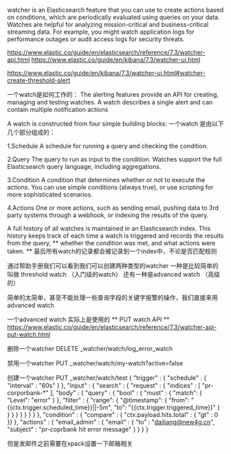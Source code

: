 watcher is an Elasticsearch feature that you can use to create actions based on conditions, which are periodically evaluated using queries on your data. Watches are helpful for analyzing mission-critical and business-critical streaming data. For example, you might watch application logs for performance outages or audit access logs for security threats.

https://www.elastic.co/guide/en/elasticsearch/reference/7.3/watcher-api.html
https://www.elastic.co/guide/en/kibana/7.3/watcher-ui.html

https://www.elastic.co/guide/en/kibana/7.3/watcher-ui.html#watcher-create-threshold-alert

一个watch是如何工作的：
The alerting features provide an API for creating, managing and testing watches.
A watch describes a single alert and can contain multiple notification actions


A watch is constructed from four simple building blocks:
一个watch 是由以下几个部分组成的：

1.Schedule
A schedule for running a query and checking the condition.

2.Query
The query to run as input to the condition. Watches support the full Elasticsearch query language, including aggregations.

3.Condition
A condition that determines whether or not to execute the actions. You can use simple conditions (always true), or use scripting for more sophisticated scenarios.

4.Actions
One or more actions, such as sending email, pushing data to 3rd party systems through a webhook, or indexing the results of the query.

A full history of all watches is maintained in an Elasticsearch index. 
This history keeps track of each time a watch is triggered and records the results from the query, ** whether the condition was met, and what actions were taken. **
最后所有watch的记录都会被记录到一个index中，不论是否匹配规则




通过帮助手册我们可以看到我们可以创建两种类型的watcher
一种是比较简单的叫做 threshold watch （入门级的watch）
还有一种是advanced watch （高级的）


简单的太简单，甚至不能处理一些查询字段的关键字报警的操作，我们直接来用advanced watch


一个advanced watch 实际上是使用的  ** PUT watch API **
https://www.elastic.co/guide/en/elasticsearch/reference/7.3/watcher-api-put-watch.html

删除一个watcher
DELETE _watcher/watch/log_error_watch

禁用一个watcher
PUT _watcher/watch/my-watch?active=false

创建一个watcher
PUT _watcher/watch/test
{
  "trigger" : {
    "schedule" : { "interval" : "60s" } 
  },
  "input" : {
    "search" : {
      "request" : {
        "indices" : [
          "pr-corporbank-*"
        ],
        "body" : {
          "query" : {
            "bool" : {
              "must" : {
                "match": {
                   "Level": "error"
                }
              },
              "filter" : {
                "range": {
                  "@timestamp": {
                    "from": "{{ctx.trigger.scheduled_time}}||-5m",
                    "to": "{{ctx.trigger.triggered_time}}"
                  }
                }
              }
            }
          }
        }
      }
    }
  },
  "condition" : {
    "compare" : { "ctx.payload.hits.total" : { "gt" : 0 }}
  },
  "actions" : {
    "email_admin" : {
      "email" : {
        "to" : "dailiang@new4g.cn",
        "subject" : "pr-coprbank hit error message"
      }
    }
  }
}

但是发邮件之前需要在xpack设置一下邮箱相关

 
